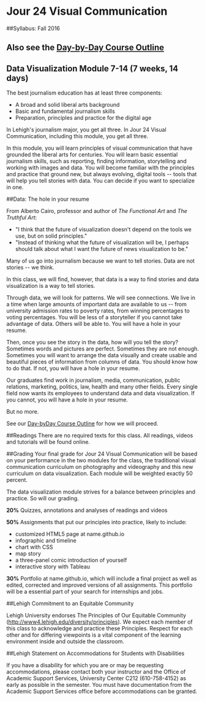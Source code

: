 # Jour 24 Visual Communication
##Syllabus: Fall 2016

## Also see the [Day-by-Day Course Outline](https://github.com/jacklule/DataViz-Syllabus/blob/master/Course%20Outline.md)

## Data Visualization Module 7-14 (7 weeks, 14 days)

The best journalism education has at least three components:
- A broad and solid liberal arts background
- Basic and fundamental journalism skills
- Preparation, principles and practice for the digital age

In Lehigh's journalism major, you get all three. In Jour 24 Visual Communication, including this module, you get all three.

In this module, you will learn principles of visual communication that have grounded the liberal arts for centuries. You will learn basic essential journalism skills, such as reporting, finding information, storytelling and working with images and data. You will become familiar with the principles and practice that ground new, but always evolving, digital tools -- tools that will help you tell stories with data. You can decide if you want to specialize in one.

##Data: The hole in your resume

From Alberto Cairo, professor and author of <i>The Functional Art</i> and <i>The Truthful Art</i>:
- "I think that the future of visualization doesn't depend on the tools we use, but on solid principles."
- "Instead of thinking what the future of visualization will be, I perhaps should talk about what I want the future of news visualization to be."

Many of us go into journalism because we want to tell stories. Data are not stories -- we think.

In this class, we will find, however, that data is a way to find stories and data visualization is a way to tell stories.

Through data, we will look for patterns. We will see connections. We live in a time when large amounts of important data are available to us -- from university admission rates to poverty rates, from winning percentages to voting percentages. You will be less of a storyteller if you cannot take advantage of data. Others will be able to. You will have a hole in your resume.  

Then, once you see the story in the data, how will you tell the story? Sometimes words and pictures are perfect. Sometimes they are not enough. Sometimes you will want to arrange the data visually and create usable and beautiful pieces of information from columns of data. You should know how to do that. If not, you will have a hole in your resume.

Our graduates find work in journalism, media, communication, public relations, marketing, politics, law, health and many other fields. Every single field now wants its employees to understand data and data visualization. If you cannot, you will have a hole in your resume.

But no more.

See our [Day-byDay Course Outline](https://github.com/jacklule/DataViz-Syllabus/blob/master/Course%20Outline.md) for how we will proceed.

##Readings
There are no required texts for this class. All readings, videos and tutorials will be found online.

##Grading
Your final grade for Jour 24 Visual Communication will be based on your performance in the two modules for the class, the traditional visual communication curriculum on photography and videography and this new curriculum on data visualization. Each module will be weighted exactly 50 percent.

The data visualization module strives for a balance between principles and practice. So will our grading.

**20%** Quizzes, annotations and analyses of readings and videos

**50%** Assignments that put our principles into practice, likely to include:
- customized HTML5 page at name.github.io
- infographic and timeline
- chart with CSS
- map story
- a three-panel comic introduction of yourself
- interactive story with Tableau

**30%** Portfolio at name.github.io, which will include a final project as well as edited, corrected and improved versions of all assignments. This portfolio will be a essential part of your search for internships and jobs.

##Lehigh Commitment to an Equitable Community

Lehigh University endorses The Principles of Our Equitable Community (http://www4.lehigh.edu/diversity/principles). We expect each member of this class to acknowledge and practice these Principles. Respect for each other and for differing viewpoints is a vital component of the learning environment inside and outside the classroom. 

##Lehigh Statement on Accommodations for Students with Disabilities  

If you have a disability for which you are or may be requesting accommodations, please contact both your instructor and the Office of Academic Support Services, University Center C212 (610-758-4152) as early as possible in the semester.  You must have documentation from the Academic Support Services office before accommodations can be granted.
